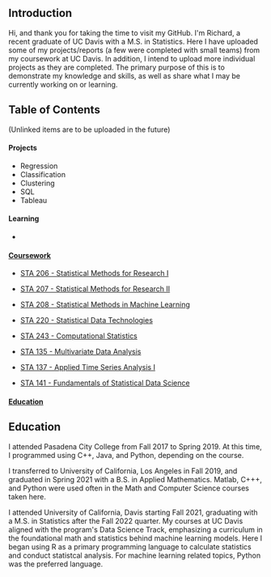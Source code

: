 ## Introduction

Hi, and thank you for taking the time to visit my GitHub. I'm Richard, a recent graduate of UC Davis with a M.S. in Statistics. Here I have uploaded some of my projects/reports (a few were completed with small teams) from my coursework at UC Davis. In addition, I intend to upload more individual projects as they are completed. The primary purpose of this is to demonstrate my knowledge and skills, as well as share what I may be currently working on or learning. 

## Table of Contents

(Unlinked items are to be uploaded in the future)

#### Projects
  - Regression
  - Classification
  - Clustering
  - SQL
  - Tableau
#### Learning
  - 

#### [Coursework](https://github.com/rly758/Coursework)
  - [STA 206 - Statistical Methods for Research I](https://github.com/rly758/Coursework/tree/main/UC%20Davis/STA%20206)

  - [STA 207 - Statistical Methods for Research II](https://github.com/rly758/Coursework/tree/main/UC%20Davis/STA%20207)

  - [STA 208 - Statistical Methods in Machine Learning](https://github.com/rly758/Coursework/tree/main/UC%20Davis/STA%20208)

  - [STA 220 - Statistical Data Technologies](https://github.com/rly758/Coursework/tree/main/UC%20Davis/STA%20220)

  - [STA 243 - Computational Statistics](https://github.com/rly758/Coursework/tree/main/UC%20Davis/STA%20243)

  - [STA 135 - Multivariate Data Analysis](https://github.com/rly758/Coursework/tree/main/UC%20Davis/STA%20135)

  - [STA 137 - Applied Time Series Analysis I](https://github.com/rly758/Coursework/tree/main/UC%20Davis/STA%20137)

  - [STA 141 - Fundamentals of Statistical Data Science](https://github.com/rly758/Coursework/tree/main/UC%20Davis/STA%20141)

#### [Education](#Education)

## Education

I attended Pasadena City College from Fall 2017 to Spring 2019. At this time, I programmed using C++, Java, and Python, depending on the course. 

I transferred to University of California, Los Angeles in Fall 2019, and graduated in Spring 2021 with a B.S. in Applied Mathematics. Matlab, C+++, and Python were used often in the Math and Computer Science courses taken here. 

I attended University of California, Davis starting Fall 2021, graduating with a M.S. in Statistics after the Fall 2022 quarter. My courses at UC Davis aligned with the program's Data Science Track, emphasizing a curriculum in the foundational math and statistics behind machine learning models. Here I began using R as a primary programming language to calculate statistics and conduct statistcal analysis. For machine learning related topics, Python was the preferred language. 



<!--
**rly758/rly758** is a ✨ _special_ ✨ repository because its `README.md` (this file) appears on your GitHub profile.

Here are some ideas to get you started:

- 🔭 I’m currently working on ...
- 🌱 I’m currently learning ...
- 👯 I’m looking to collaborate on ...
- 🤔 I’m looking for help with ...
- 💬 Ask me about ...
- 📫 How to reach me: ...
- 😄 Pronouns: ...
- ⚡ Fun fact: ...
-->
